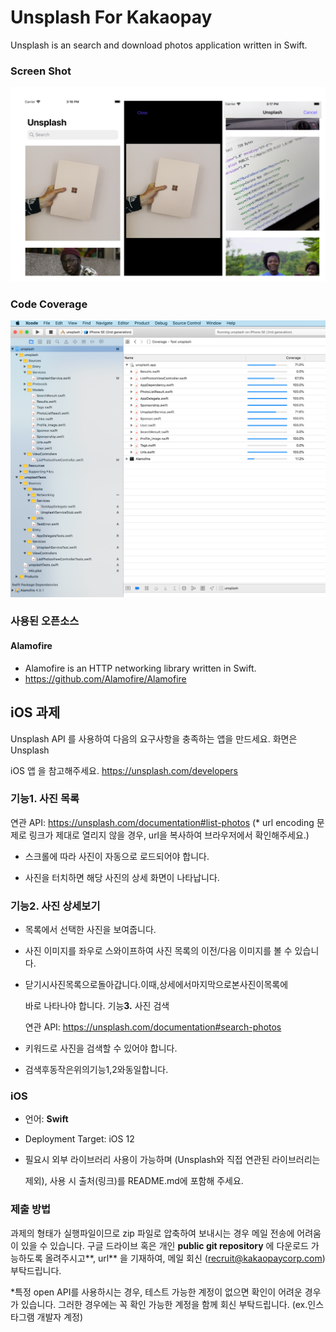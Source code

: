 # Unsplash For Kakaopay
Unsplash is an search and download photos application written in Swift.



### Screen Shot

<img src="./assets/kakao_2.png"/>

### Code Coverage

<img src="./assets/kakao_1.png"/>



### 사용된 오픈소스

#### Alamofire

- Alamofire is an HTTP networking library written in Swift.
- https://github.com/Alamofire/Alamofire





## **iOS** 과제

 Unsplash API​ 를 사용하여 다음의 요구사항을 충족하는 앱을 만드세요. 화면은 ​Unsplash

iOS 앱 을 참고해주세요. https://unsplash.com/developers



### 기능**1.** 사진 목록

연관 API: https://unsplash.com/documentation#list-photos (* url encoding 문제로 링크가 제대로 열리지 않을 경우, url을 복사하여 브라우저에서 확인해주세요.)

- 스크롤에 따라 사진이 자동으로 로드되어야 합니다.

- 사진을 터치하면 해당 사진의 상세 화면이 나타납니다.

  

### 기능**2.** 사진 상세보기

- 목록에서 선택한 사진을 보여줍니다.

- 사진 이미지를 좌우로 스와이프하여 사진 목록의 이전/다음 이미지를 볼 수 있습니다.

- 닫기시사진목록으로돌아갑니다.이때,상세에서마지막으로본사진이목록에

  바로 나타나야 합니다. 기능**3.** 사진 검색

  연관 API: https://unsplash.com/documentation#search-photos

- 키워드로 사진을 검색할 수 있어야 합니다.
- 검색후동작은위의기능1,2와동일합니다.



### **iOS**

- 언어: **Swift**

- Deployment Target: iOS 12

- 필요시 외부 라이브러리 사용이 가능하며 (Unsplash와 직접 연관된 라이브러리는

  제외), 사용 시 출처(링크)를 README.md에 포함해 주세요.



### 제출 방법

과제의 형태가 실행파일이므로 zip 파일로 압축하여 보내시는 경우 메일 전송에 어려움이 있을 수 있습니다.
 구글 드라이브​ 혹은 ​개인 **public git repository** 에 다운로드 가능하도록 올려주시고**, url** 을 기재​하여, 메일 회신 (recruit@kakaopaycorp.com) 부탁드립니다.

*특정 open API를 사용하시는 경우, 테스트 가능한 계정이 없으면 확인이 어려운 경우가 있습니다.
 그러한 경우에는 꼭 확인 가능한 계정을 함께 회신 부탁드립니다. (ex.인스타그램 개발자 계정)